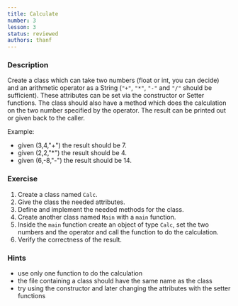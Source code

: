 ```yaml
---
title: Calculate
number: 3
lesson: 3
status: reviewed
authors: thanf
---
```


### Description
Create a class which can take two numbers (float or int, you can decide) and an arithmetic operator as a String (`"+"`, `"*"`, `"-"` and `"/"` should be sufficient). These attributes can be set via the constructor or Setter functions. The class should also have a method which does the calculation on the two number specified by the operator. The result can be printed out or given back to the caller.

Example:
- given (3,4,"+") the result should be 7.
- given (2,2,"*") the result should be 4.
- given (6,-8,"-") the result should be 14.


### Exercise
1. Create a class named `Calc`.
2. Give the class the needed attributes.
2. Define and implement the needed methods for the class. 
3. Create another class named `Main` with a `main` function.
4. Inside the `main` function create an object of type `Calc`, set the two numbers and the operator and call the function to do the calculation.
5. Verify the correctness of the result.

### Hints
- use only one function to do the calculation
- the file containing a class should have the same name as the class
- try using the constructor and later changing the attributes with the setter functions